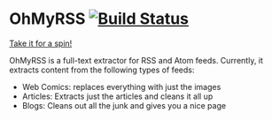 # OhMyRSS [![Build Status](https://travis-ci.org/thatguystone/ohmyrss.svg)](https://travis-ci.org/thatguystone/ohmyrss)

[Take it for a spin!](https://ohmyrss.com)

OhMyRSS is a full-text extractor for RSS and Atom feeds. Currently, it extracts content from the following types of feeds:

* Web Comics: replaces everything with just the images
* Articles: Extracts just the articles and cleans it all up
* Blogs: Cleans out all the junk and gives you a nice page

